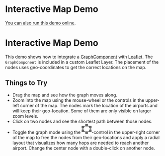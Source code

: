 <!--
 //////////////////////////////////////////////////////////////////////////////
 // @license
 // This file is part of yFiles for HTML 2.5.0.3.
 // Use is subject to license terms.
 //
 // Copyright (c) 2000-2023 by yWorks GmbH, Vor dem Kreuzberg 28,
 // 72070 Tuebingen, Germany. All rights reserved.
 //
 //////////////////////////////////////////////////////////////////////////////
-->
# Interactive Map Demo

[You can also run this demo online](https://live.yworks.com/demos/complete/mapintegration/index.html).

# Interactive Map Demo

This demo shows how to integrate a [GraphComponent](https://docs.yworks.com/yfileshtml/#/api/GraphComponent) with [Leaflet](https://leafletjs.com/). The `GraphComponent` is included in a custom Leaflet Layer. The placement of the nodes uses geo-coordinates to get the correct locations on the map.

## Things to Try

- Drag the map and see how the graph moves along.
- Zoom into the map using the mouse-wheel or the controls in the upper-left corner of the map. The nodes mark the location of the airports and will keep their geo-location. Some of them are only visible on larger zoom levels.
- Click on two nodes and see the shortest path between those nodes.
- Toggle the graph mode using the ![](../../resources/icons/layout-circular-16.svg)\-control in the upper-right corner of the map to free the nodes from their geo-locations and apply a radial layout that visualizes how many hops are needed to reach another airport. Change the center node with a double-click on another node.
